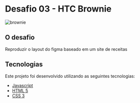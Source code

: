 # Desafio 03 - HTC Brownie

![brownie](https://user-images.githubusercontent.com/83840866/160665465-cb39138d-d359-4cc0-9947-db7c6e0d5f06.gif)

## O desafio

Reproduzir o layout do figma baseado em um site de receitas

## Tecnologias

Este projeto foi desenvolvido utilizando as seguintes tecnologias:

- [Javascript]()
- [HTML 5]()
- [CSS 3]()
